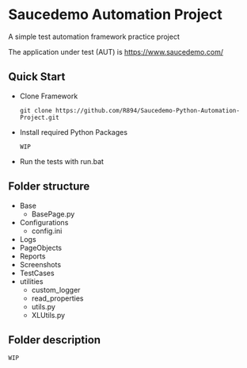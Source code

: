 # Saucedemo Automation Project

A simple test automation framework practice project

The application under test (AUT) is https://www.saucedemo.com/

## Quick Start
* Clone Framework

  `git clone https://github.com/R894/Saucedemo-Python-Automation-Project.git`
* Install required Python Packages

  `WIP`
* Run the tests with run.bat


## Folder structure
* Base
  * BasePage.py
* Configurations
  * config.ini
* Logs
* PageObjects
* Reports
* Screenshots
* TestCases
* utilities
  * custom_logger
  * read_properties
  * utils.py
  * XLUtils.py

## Folder description

`WIP`
